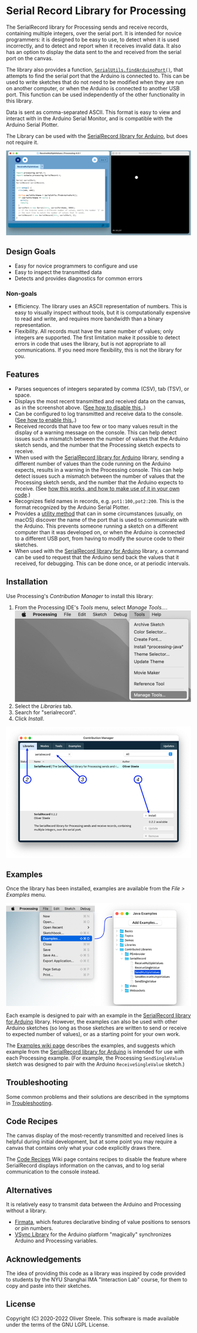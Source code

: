 # Serial Record Library for Processing

The SerialRecord library for Processing sends and receive records, containing
multiple integers, over the serial port. It is intended for novice programmers:
it is designed to be easy to use, to detect when it is used incorrectly, and to
detect and report when it receives invalid data. It also has an option to
display the data sent to the and received from the serial port on the canvas.

The library also provides a function,
[`SerialUtils.findArduinoPort()`][findArduinoPort], that attempts to find the
serial port that the Arduino is connected to. This can be used to write sketches
that do not need to be modified when they are run on another computer, or when
the Arduino is connected to another USB port. This function can be used
independently of the other functionality in this library.

Data is sent as comma-separated ASCII. This format is easy to view and interact
with in the Arduino Serial Monitor, and is compatible with the Arduino Serial
Plotter.

The Library can be used with the [SerialRecord library for Arduino], but does
not require it.

![](docs/screenshot.png "Screenshot" )

[SerialRecord library for Arduino]: https://osteele.github.io/Arduino_SerialRecord/
[findArduinoPort]: https://github.com/osteele/Processing_SerialRecord/wiki/Find-the-Arduino-Serial-Port

## Design Goals

- Easy for novice programmers to configure and use
- Easy to inspect the transmitted data
- Detects and provides diagnostics for common errors

### Non-goals

- Efficiency. The library uses an ASCII representation of numbers. This is easy
  to visually inspect without tools, but it is computationally expensive to read
  and write, and requires more bandwidth than a binary representation.
- Flexibility. All records must have the same number of values; only integers
  are supported. The first limitation make it possible to detect errors in code
  that uses the library, but is not appropriate to all communications. If you
  need more flexibility, this is not the library for you.

## Features

- Parses sequences of integers separated by comma (CSV), tab (TSV), or space.
- Displays the most recent transmitted and received data on the canvas, as in
  the screenshot above. ([See how to disable
  this.](https://github.com/osteele/Processing_SerialRecord/wiki/Logging-Transmitted-and-Received-Data#controlling-the-display-of-transmitted-data-on-the-canvas).)
- Can be configured to log transmitted and receive data to the console. ([See
  how to enable
  this.](https://github.com/osteele/Processing_SerialRecord/wiki/Logging-Transmitted-and-Received-Data#logging-transmitted-data-to-the-console).)
- Received records that have too few or too many values result in the display of
  a warning message on the console. This can help detect issues such a mismatch
  between the number of values that the Arduino sketch sends, and the number
  that the Processing sketch expects to receive.
- When used with the [SerialRecord library for Arduino] library, sending a
  different number of values than the code running on the Arduino expects,
  results in a warning in the Processing console. This can help detect issues
  such a mismatch between the number of values that the Processing sketch sends,
  and the number that the Arduino expects to receive. (See [how this works, and
  how to make use of it in your own
  code](https://github.com/osteele/Processing_SerialRecord/wiki/Logging-Transmitted-and-Received-Data#what-is-logged).)
- Recognizes field names in records, e.g. `pot1:100,pot2:200`. This is the
  format recognized by the Arduino Serial Plotter.
- Provides a [utility
  method](https://github.com/osteele/Processing_SerialRecord/wiki/Find-the-Arduino-Serial-Port)
  that can in some circumstances (usually, on macOS) discover the name of the
  port that is used to communicate with the Arduino. This prevents someone
  running a sketch on a different computer than it was developed on, or when the
  Arduino is connected to a different USB port, from having to modify the source
  code to their sketches.
- When used with the [SerialRecord library for Arduino] library, a command can
  be used to request that the Arduino send back the values that it received, for
  debugging. This can be done once, or at periodic intervals.

## Installation

Use Processing's *Contribution Manager* to install this library:

1. From the Processing IDE's *Tools* menu, select *Manage Tools…*.
   ![](docs/manage-tools-menu-item.png)
2. Select the *Libraries* tab.
3. Search for "serialrecord".
4. Click *Install*.

![](docs/processing-library-manager.png)

## Examples

Once the library has been installed, examples are available from the *File >
Examples* menu.

![](docs/processing-examples.png)

Each example is designed to pair with an example in the [SerialRecord library
for Arduino] library. However, the examples can also be used with other Arduino
sketches (so long as those sketches are written to send or receive to expected
number of values), or as a starting point for your own work.

The [Examples wiki
page](https://github.com/osteele/Processing_SerialRecord/wiki/Examples)
describes the examples, and suggests which example from the [SerialRecord
library for Arduino] is intended for use with each Processing example. (For
example, the Processing `SendSingleValue` sketch was designed to pair with the
Arduino `ReceiveSingleValue` sketch.)

## Troubleshooting

Some common problems and their solutions are described in the symptoms in
[Troubleshooting](https://github.com/osteele/Processing_SerialRecord/wiki/Troubleshooting).

## Code Recipes

The canvas display of the most-recently transmitted and received lines is
helpful during initial development, but at some point you may require a canvas
that contains only what your code explicitly draws there.

The [Code
Recipes](https://github.com/osteele/Processing_SerialRecord/wiki/Code-Recipes)
Wiki page contains recipes to disable the feature where SerialRecord displays
information on the canvas, and to log serial communication to the console
instead.

## Alternatives

It is relatively easy to transmit data between the Arduino and Processing without a library.

- [Firmata](https://github.com/firmata/arduino), which features declarative
  binding of value positions to sensors or pin numbers.
- [VSync Library](http://ernestum.github.io/VSync/) for the Arduino platform
  "magically" synchronizes Arduino and Processing variables.

## Acknowledgements

The idea of providing this code as a library was inspired by code provided to
students by the NYU Shanghai IMA "Interaction Lab" course, for them to copy and
paste into their sketches.

## License

Copyright (C) 2020-2022 Oliver Steele. This software is made available under the
terms of the GNU LGPL License.
